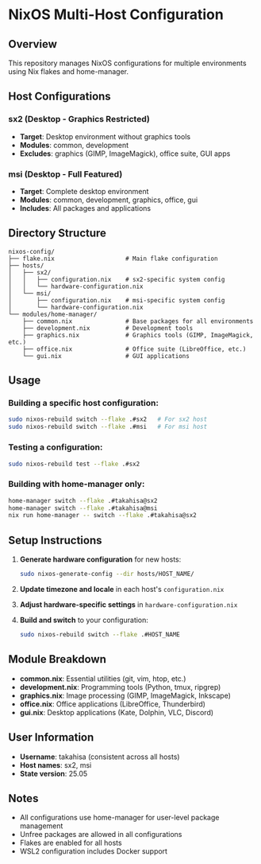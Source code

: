 # NixOS Multi-Host Configuration

## Overview
This repository manages NixOS configurations for multiple environments using Nix flakes and home-manager.

## Host Configurations

### sx2 (Desktop - Graphics Restricted)
- **Target**: Desktop environment without graphics tools
- **Modules**: common, development
- **Excludes**: graphics (GIMP, ImageMagick), office suite, GUI apps

### msi (Desktop - Full Featured)
- **Target**: Complete desktop environment
- **Modules**: common, development, graphics, office, gui
- **Includes**: All packages and applications

## Directory Structure

```
nixos-config/
├── flake.nix                    # Main flake configuration
├── hosts/
│   ├── sx2/
│   │   ├── configuration.nix    # sx2-specific system config
│   │   └── hardware-configuration.nix
│   └── msi/
│       ├── configuration.nix    # msi-specific system config
│       └── hardware-configuration.nix
└── modules/home-manager/
    ├── common.nix               # Base packages for all environments
    ├── development.nix          # Development tools
    ├── graphics.nix             # Graphics tools (GIMP, ImageMagick, etc.)
    ├── office.nix               # Office suite (LibreOffice, etc.)
    └── gui.nix                  # GUI applications
```

## Usage

### Building a specific host configuration:
```bash
sudo nixos-rebuild switch --flake .#sx2   # For sx2 host
sudo nixos-rebuild switch --flake .#msi   # For msi host
```

### Testing a configuration:
```bash
sudo nixos-rebuild test --flake .#sx2
```

### Building with home-manager only:
```bash
home-manager switch --flake .#takahisa@sx2
home-manager switch --flake .#takahisa@msi
nix run home-manager -- switch --flake .#takahisa@sx2
```

## Setup Instructions

1. **Generate hardware configuration** for new hosts:
   ```bash
   sudo nixos-generate-config --dir hosts/HOST_NAME/
   ```

2. **Update timezone and locale** in each host's `configuration.nix`

3. **Adjust hardware-specific settings** in `hardware-configuration.nix`

4. **Build and switch** to your configuration:
   ```bash
   sudo nixos-rebuild switch --flake .#HOST_NAME
   ```

## Module Breakdown

- **common.nix**: Essential utilities (git, vim, htop, etc.)
- **development.nix**: Programming tools (Python, tmux, ripgrep)
- **graphics.nix**: Image processing (GIMP, ImageMagick, Inkscape)
- **office.nix**: Office applications (LibreOffice, Thunderbird)
- **gui.nix**: Desktop applications (Kate, Dolphin, VLC, Discord)

## User Information
- **Username**: takahisa (consistent across all hosts)
- **Host names**: sx2, msi
- **State version**: 25.05

## Notes
- All configurations use home-manager for user-level package management
- Unfree packages are allowed in all configurations
- Flakes are enabled for all hosts
- WSL2 configuration includes Docker support
